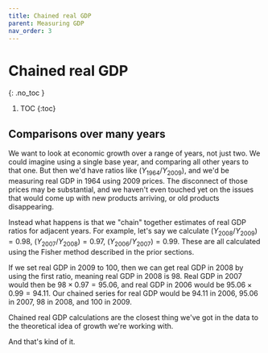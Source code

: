 ```yaml
---
title: Chained real GDP
parent: Measuring GDP
nav_order: 3
---
```


# Chained real GDP
{: .no_toc }

1. TOC 
{:toc}

## Comparisons over many years
We want to look at economic growth over a range of years, not just two. We could imagine using a single base year, and comparing all other years to that one. But then we'd have ratios like $(Y_{1964}/Y_{2009})$, and we'd be measuring real GDP in 1964 using 2009 prices. The disconnect of those prices may be substantial, and we haven't even touched yet on the issues that would come up with new products arriving, or old products disappearing. 

Instead what happens is that we "chain" together estimates of real GDP ratios for adjacent years. For example, let's say we  calculate $(Y_{2008}/Y_{2009}) = 0.98$, $(Y_{2007}/Y_{2008}) = 0.97$, $(Y_{2006}/Y_{2007}) = 0.99$. These are all calculated using the Fisher method described in the prior sections.

If we set real GDP in 2009 to 100, then we can get real GDP in 2008 by using the first ratio, meaning real GDP in 2008 is 98. Real GDP in 2007 would then be $98 \times 0.97 = 95.06$, and real GDP in 2006 would be $95.06 \times 0.99 = 94.11$. Our chained series for real GDP would be 94.11 in 2006, 95.06 in 2007, 98 in 2008, and 100 in 2009. 

Chained real GDP calculations are the closest thing we've got in the data to the theoretical idea of growth we're working with. 

And that's kind of it. 